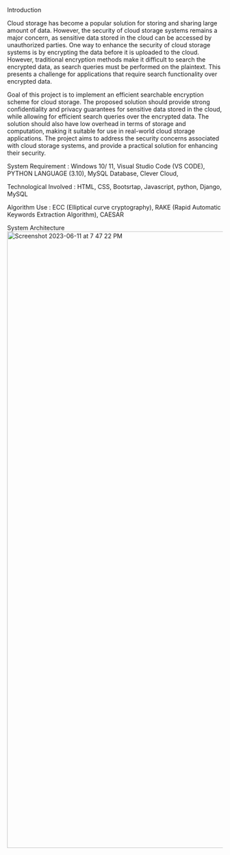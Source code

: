 Introduction 

Cloud storage has become a popular solution for storing and sharing large amount of data. However, the security of cloud storage systems remains a major concern, as sensitive data stored in the cloud can be accessed by unauthorized parties. One way to enhance the security of cloud storage systems is by encrypting the data before it is uploaded to the cloud. However, traditional encryption methods make it difficult to search the encrypted data, as search queries must be performed on the plaintext. This presents a challenge for applications that require search functionality over encrypted data.

Goal of this project is to implement an efficient searchable encryption scheme for cloud storage. The proposed solution should provide strong confidentiality and privacy guarantees for sensitive data stored in the cloud, while allowing for efficient search queries over the encrypted data. The solution should also have low overhead in terms of storage and computation, making it suitable for use in real-world cloud storage applications. The project aims to address the security concerns associated with cloud storage systems, and provide a practical solution for enhancing their security.


System Requirement : 
Windows 10/ 11, Visual Studio Code (VS CODE), PYTHON LANGUAGE (3.10), MySQL Database, Clever Cloud, 


Technological Involved : 
HTML, CSS, Bootsrtap, Javascript, python, Django, MySQL

Algorithm Use : 
ECC (Elliptical curve cryptography), RAKE (Rapid Automatic Keywords Extraction Algorithm), CAESAR   

System Architecture 
<img width="1440" alt="Screenshot 2023-06-11 at 7 47 22 PM" src="https://github.com/pranavbale/Sarchable_Cloud_Enc/assets/78872729/a2003635-f19b-4876-8ec3-b13a59b1219b">

